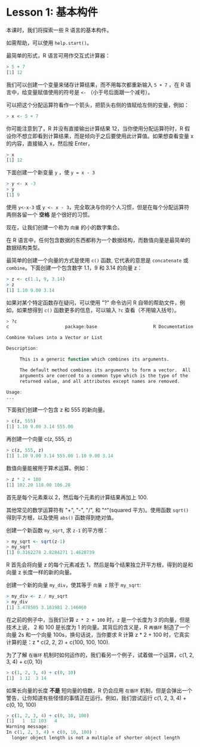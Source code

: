 # Lesson 1: 基本构件
本课时，我们将探索一些 R 语言的基本构件。

如需帮助，可以使用 `help.start()`。

最简单的形式，R 语言可用作交互式计算器：
```r
> 5 + 7
[1] 12
```
我们可以创建一个变量来储存计算结果，而不用每次都重新输入 `5 + 7` ，在 R 语言中，给变量赋值使用的符号是 `<-` （小于号后面跟一个减号）。

可以把这个分配运算符看作一个箭头，把箭头右侧的值赋给左侧的变量，例如：
~~~r
> x <- 5 + 7
~~~
你可能注意到了，R 并没有直接输出计算结果 12，当你使用分配运算符时，R 假设你不想立即看到计算结果，而是倾向于之后要使用此计算值。如果想查看变量 x 的内容，直接输入 x，然后按 Enter，
~~~r
> x
[1] 12
~~~
下面创建一个新变量 `y` ，使 `y = x - 3`
~~~r
> y <- x -3
> y
[1] 9
~~~
使用 `y<-x-3` 或 `y <- x - 3`，完全取决与你的个人习惯，但是在每个分配运算符两侧各留一个 **空格** 是个很好的习惯。

现在，让我们创建一个称为 `向量` 的小的数字集合。

在 R 语言中，任何包含数据的东西都称为一个数据结构，而数值向量是最简单的数据结构类型。

最简单的创建一个向量的方式是使用 `c()` 函数, 它代表的意思是 `concatenate` 或 `combine`。下面创建一个包含数字 1.1，9 和  3.14 的向量 z：
~~~r
> z <- c(1.1, 9, 3.14)
> z
[1] 1.10 9.00 3.14
~~~
如果对某个特定函数存在疑问，可以使用 "?" 命令访问 R 自带的帮助文件，例如，如果想得到 `c()` 函数更多的信息，可以输入 `?c` 查看（不用输入括号）。
~~~r
> ?c
c                     package:base                     R Documentation

Combine Values into a Vector or List

Description:

     This is a generic function which combines its arguments.

     The default method combines its arguments to form a vector.  All
     arguments are coerced to a common type which is the type of the
     returned value, and all attributes except names are removed.

Usage:
...
~~~
下面我们创建一个包含 z 和 555 的新向量。
~~~r
> c(z, 555)
[1] 1.10 9.00 3.14 555.00
~~~
再创建一个向量 c(z, 555, z)
~~~r
> c(z, 555, z)
[1] 1.10 9.00 3.14 555.00 1.10 9.00 3.14
~~~
数值向量能被用于算术运算。例如：
~~~r
> z * 2 + 100
[1] 102.20 118.00 106.28
~~~
首先是每个元素乘以 2，然后每个元素的计算结果再加上 100.

其他常见的数学运算符有 "+", "-", "/", 和 "^"(squared 平方)。使用函数 `sqrt()` 得到平方根，以及使用 `abs()` 函数得到绝对值。

创建一个新函数 `my_sqrt`, 求 `z-1` 的平方根：
~~~r
> my_sqrt <- sqrt(z-1)
> my_sqrt
[1] 0.3162278 2.8284271 1.4628739
~~~
R 首先会将向量 z 的每个元素减去 1，然后是每个结果独立开平方根，得到的是和向量 z 长度一样的新的向量。

创建一个新的向量 `my_div`，使其等于 `向量 z` 除于 `my_sqrt`:
~~~r
> my_div <- z / my_sqrt
> my_div
[1] 3.478505 3.181981 2.146460
~~~
在之前的例子中，当我们计算 `z * 2 + 100` 时，`z` 是一个长度为 3 的向量，但是技术上说， 2 和 100 是长度为 1 的向量。其背后的含义是，R `再循环` 制造了一个向量 2s 和一个向量 100s，换句话说，当你要求 R 计算 z * 2 + 100 时，它真实计算的是：z * c(2, 2, 2) + c(100, 100, 100).

为了了解 `在循环` 机制时如何运作的，我们看另一个例子，试着做一个运算，c(1, 2, 3, 4) + c(0, 10)
~~~r
> c(1, 2, 3, 4) + c(0, 10)
[1]  1 12  3 14
~~~
如果长向量的长度 **不是** 短向量的倍数，R 仍会应用 `在循环` 机制，但是会弹出一个警告，让你知道有些怪怪的事情正在运行。例如，我们尝试运行 c(1, 2, 3, 4) + c(0, 10, 100)
~~~r
> c(1, 2, 3, 4) + c(0, 10, 100)
[1]   1  12 103   4
Warning message:
In c(1, 2, 3, 4) + c(0, 10, 100) :
  longer object length is not a multiple of shorter object length
~~~
